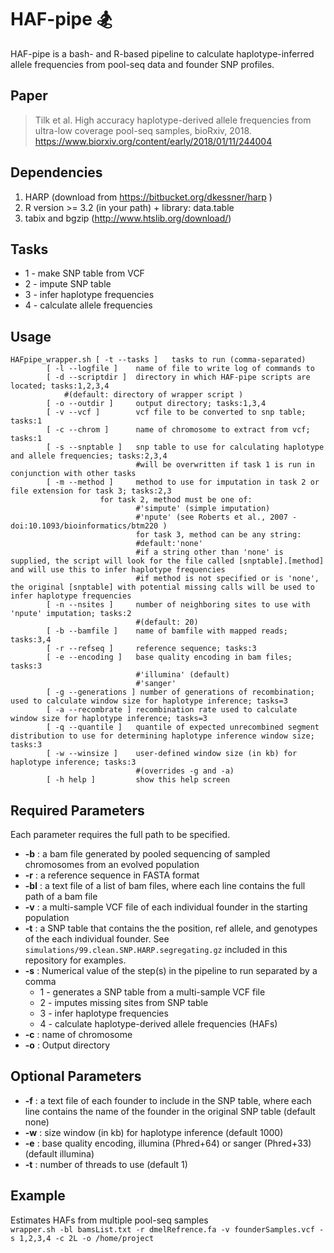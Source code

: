 # HAF-pipe 🏂

HAF-pipe is a bash- and R-based pipeline to calculate haplotype-inferred allele frequencies from pool-seq data and founder SNP profiles.

## Paper



> Tilk et al. High accuracy haplotype-derived allele frequencies from ultra-low coverage pool-seq samples, bioRxiv, 2018. https://www.biorxiv.org/content/early/2018/01/11/244004  

## Dependencies



1. HARP (download from https://bitbucket.org/dkessner/harp )
2. R version >= 3.2 (in your path) + library: data.table 
3. tabix and bgzip (http://www.htslib.org/download/)

## Tasks
*	1 - make SNP table from VCF
*	2 - impute SNP table
*	3 - infer haplotype frequencies
*	4 - calculate allele frequencies



## Usage



```
HAFpipe_wrapper.sh [ -t --tasks ]   tasks to run (comma-separated)
		[ -l --logfile ]    name of file to write log of commands to
		[ -d --scriptdir ]  directory in which HAF-pipe scripts are located; tasks:1,2,3,4
			#(default: directory of wrapper script )
		[ -o --outdir ]     output directory; tasks:1,3,4 
		[ -v --vcf ]        vcf file to be converted to snp table; tasks:1
		[ -c --chrom ]      name of chromosome to extract from vcf; tasks:1
		[ -s --snptable ]   snp table to use for calculating haplotype and allele frequencies; tasks:2,3,4 
                            #will be overwritten if task 1 is run in conjunction with other tasks
		[ -m --method ]     method to use for imputation in task 2 or file extension for task 3; tasks:2,3
        		    for task 2, method must be one of:
                            #'simpute' (simple imputation)
                            #'npute' (see Roberts et al., 2007 - doi:10.1093/bioinformatics/btm220 )
                            for task 3, method can be any string:
                            #default:'none' 
                            #if a string other than 'none' is supplied, the script will look for the file called [snptable].[method] and will use this to infer haplotype frequencies
                            #if method is not specified or is 'none', the original [snptable] with potential missing calls will be used to infer haplotype frequencies
		[ -n --nsites ]     number of neighboring sites to use with 'npute' imputation; tasks:2
                            #(default: 20)
		[ -b --bamfile ]    name of bamfile with mapped reads; tasks:3,4 
		[ -r --refseq ]     reference sequence; tasks:3
		[ -e --encoding ]   base quality encoding in bam files; tasks:3
                            #'illumina' (default)
                            #'sanger'
		[ -g --generations ] number of generations of recombination; used to calculate window size for haplotype inference; tasks=3
		[ -a --recombrate ] recombination rate used to calculate window size for haplotype inference; tasks=3	
		[ -q --quantile ]   quantile of expected unrecombined segment distribution to use for determining haplotype inference window size; tasks:3
		[ -w --winsize ]    user-defined window size (in kb) for haplotype inference; tasks:3
                            #(overrides -g and -a) 
		[ -h help ]         show this help screen
```
## Required Parameters



Each parameter requires the full path to be specified.

 * **-b**  : a bam file generated by pooled sequencing of sampled chromosomes from an evolved population
 * **-r**  : a reference sequence in FASTA format
 * **-bl** : a text file of a list of bam files, where each line contains the full path of a bam file
 * **-v**  : a multi-sample VCF file of each individual founder in the starting population 
 * **-t**  : a SNP table that contains the the position, ref allele, and genotypes of the each individual founder. See ``` simulations/99.clean.SNP.HARP.segregating.gz``` included in this repository for examples.
 * **-s**  : Numerical value of the step(s) in the pipeline to run separated by a comma <br>
   * 1 - generates a SNP table from a multi-sample VCF file <br>
   * 2 - imputes missing sites from SNP table <br>
   * 3 - infer haplotype frequencies <br>
   * 4 - calculate haplotype-derived allele frequencies (HAFs) <br>
 * **-c**  : name of chromosome  <br>
 * **-o**  : Output directory <br>

## Optional Parameters



 * **-f**  : a text file of each founder to include in the SNP table, where each line contains the name of the founder in the original SNP table (default none)
 * **-w** : size window (in kb) for haplotype inference (default 1000) 
 * **-e** : base quality encoding, illumina (Phred+64) or sanger (Phred+33) (default illumina)
 * **-t**  : number of threads to use (default 1)

## Example


Estimates HAFs from multiple pool-seq samples  <br>
``` wrapper.sh -bl bamsList.txt -r dmelRefrence.fa -v founderSamples.vcf -s 1,2,3,4 -c 2L -o /home/project ```
